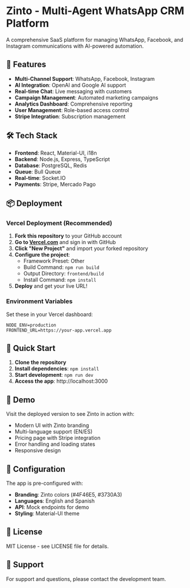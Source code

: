 # Zinto - Multi-Agent WhatsApp CRM Platform

A comprehensive SaaS platform for managing WhatsApp, Facebook, and Instagram communications with AI-powered automation.

## 🚀 Features

- **Multi-Channel Support**: WhatsApp, Facebook, Instagram
- **AI Integration**: OpenAI and Google AI support
- **Real-time Chat**: Live messaging with customers
- **Campaign Management**: Automated marketing campaigns
- **Analytics Dashboard**: Comprehensive reporting
- **User Management**: Role-based access control
- **Stripe Integration**: Subscription management

## 🛠️ Tech Stack

- **Frontend**: React, Material-UI, i18n
- **Backend**: Node.js, Express, TypeScript
- **Database**: PostgreSQL, Redis
- **Queue**: Bull Queue
- **Real-time**: Socket.IO
- **Payments**: Stripe, Mercado Pago

## 📦 Deployment

### Vercel Deployment (Recommended)

1. **Fork this repository** to your GitHub account
2. **Go to [Vercel.com](https://vercel.com)** and sign in with GitHub
3. **Click "New Project"** and import your forked repository
4. **Configure the project**:
   - Framework Preset: Other
   - Build Command: `npm run build`
   - Output Directory: `frontend/build`
   - Install Command: `npm install`
5. **Deploy** and get your live URL!

### Environment Variables

Set these in your Vercel dashboard:

```
NODE_ENV=production
FRONTEND_URL=https://your-app.vercel.app
```

## 🎯 Quick Start

1. **Clone the repository**
2. **Install dependencies**: `npm install`
3. **Start development**: `npm run dev`
4. **Access the app**: http://localhost:3000

## 📱 Demo

Visit the deployed version to see Zinto in action with:
- Modern UI with Zinto branding
- Multi-language support (EN/ES)
- Pricing page with Stripe integration
- Error handling and loading states
- Responsive design

## 🔧 Configuration

The app is pre-configured with:
- **Branding**: Zinto colors (#4F46E5, #3730A3)
- **Languages**: English and Spanish
- **API**: Mock endpoints for demo
- **Styling**: Material-UI theme

## 📄 License

MIT License - see LICENSE file for details.

## 🤝 Support

For support and questions, please contact the development team.
